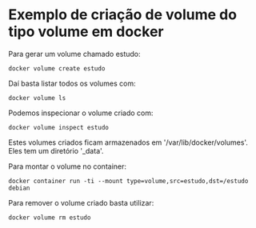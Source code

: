 # Exemplo de criação de volume do tipo volume em docker

Para gerar um volume chamado estudo:

```
docker volume create estudo
```

Daí basta listar todos os volumes com:

```
docker volume ls
```

Podemos inspecionar o volume criado com:

```
docker volume inspect estudo
```

Estes volumes criados ficam armazenados em '/var/lib/docker/volumes'. Eles tem um diretório '_data'.

Para montar o volume no container:

```
docker container run -ti --mount type=volume,src=estudo,dst=/estudo debian
```

Para remover o volume criado basta utilizar:

```
docker volume rm estudo
```